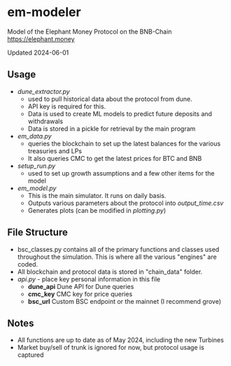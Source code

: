 # em-modeler
Model of the Elephant Money Protocol on the BNB-Chain  
https://elephant.money

Updated 2024-06-01

## Usage
- *dune_extractor.py*
  - used to pull historical data about the protocol from dune.  
  - API key is required for this.
  - Data is used to create ML models to predict future deposits and withdrawals
  - Data is stored in a pickle for retrieval by the main program
- *em_data.py* 
  - queries the blockchain to set up the latest balances for the various treasuries and LPs
  - It also queries CMC to get the latest prices for BTC and BNB
- *setup_run.py* 
  - used to set up growth assumptions and a few other items for the model
- *em_model.py*
  - This is the main simulator.  It runs on daily basis.
  - Outputs various parameters about the protocol into *output_time.csv*
  - Generates plots (can be modified in *plotting.py*)

## File Structure
- bsc_classes.py contains all of the primary functions and classes used throughout the simulation.  This is where all the various "engines" are coded.
- All blockchain and protocol data is stored in "chain_data" folder.
- *api.py* - place key personal information in this file
  - **dune_api** Dune API for Dune queries
  - **cmc_key** CMC key for price queries
  - **bsc_url** Custom BSC endpoint or the mainnet (I recommend grove)

## Notes
- All functions are up to date as of May 2024, including the new Turbines
- Market buy/sell of trunk is ignored for now, but protocol usage is captured
